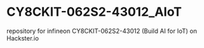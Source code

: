 # CY8CKIT-062S2-43012_AIoT
repository for infineon CY8CKIT-062S2-43012 (Build AI for IoT) on Hackster.io
